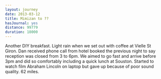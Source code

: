 ```yaml
---
layout: journey
date: 2013-03-12
title: Mimizan to ??
hasJournal: yes
distance: 99779
duration: 18000
---
```

Another DIY breakfast. Light rain when we set out with coffee at Vielle St Giron. Dan received phone call from hotel booked the previous night to say reception was closed from 3 to 6pm. We aimed to go fast and arrive before 3pm and did so comfortably including a quick lunch at Souston. Started to watch film Abraham Lincoln on laptop but gave up because of poor sound quality. 62 miles.